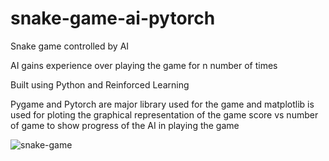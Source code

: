 # snake-game-ai-pytorch

Snake game controlled by AI 

AI gains experience over playing the game for n number of times

Built using Python and Reinforced Learning

Pygame and Pytorch are major library used for the game and matplotlib is used for ploting the graphical representation of the game score vs number of game to show 
progress of the AI in playing the game

<img alt="snake-game" src="./screenshots/Screenshot(85).png" />
